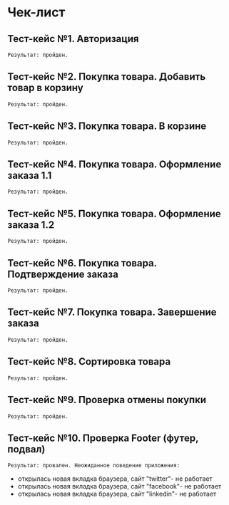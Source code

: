 # Чек-лист

## Тест-кейс №1. Авторизация

`Результат: пройден.`

## Тест-кейс №2. Покупка товара. Добавить товар в корзину

`Результат: пройден.`
## Тест-кейс №3. Покупка товара. В корзине

`Результат: пройден.`

## Тест-кейс №4. Покупка товара. Оформление заказа 1.1

`Результат: пройден.`
## Тест-кейс №5. Покупка товара. Оформление заказа 1.2

`Результат: пройден.`

## Тест-кейс №6. Покупка товара. Подтверждение заказа

`Результат: пройден.`
## Тест-кейс №7. Покупка товара. Завершение заказа

`Результат: пройден.`

## Тест-кейс №8. Сортировка товара

`Результат: пройден.`
## Тест-кейс №9. Проверка отмены покупки

`Результат: пройден.`

## Тест-кейс №10. Проверка Footer (футер, подвал)

`Результат: провален. Неожиданное поведение приложения:` 
- открылась новая вкладка браузера, сайт "twitter"- не работает
- открылась новая вкладка браузера, сайт "facebook"- не работает
- открылась новая вкладка браузера, сайт "linkedin"- не работает
